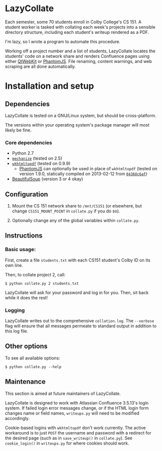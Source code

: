 # LazyCollate

Each semester, some 70 students enroll in Colby College's CS 151. A student
worker is tasked with collating each week's projects into a sensible directory
structure, including each student's writeup rendered as a PDF.

I'm lazy, so I wrote a program to automate this procedure.

Working off a project number and a list of students, LazyCollate locates
the students' code on a network share and renders Confluence pages using
either [QtWebKit][qtwebkit] or [PhantomJS][phantomjs]. File renaming,
content warnings, and web scraping are all done automatically.

# Installation and setup

## Dependencies

LazyCollate is tested on a GNU/Linux system, but should be cross-platform.

The versions within your operating system's package manager will most likely be fine.

### Core dependencies
- Python 2.7
- [`mechanize`][mechanize] (tested on 2.5)
- [`wkhtmltopdf`][wkhtmltopdf] (tested on 0.9.9)
    - [PhantomJS][phantomjs] can optionally be used in place of `wkhtmltopdf`
    (tested on version 1.9.0, statically compiled on 2013-02-12 from
    [`04368c6af`][phantom-commit])
- [BeautifulSoup][beautiful_soup] (version 3 or 4 okay)


## Configuration
1. Mount the CS 151 network share to `/mnt/CS151` (or elsewhere, but change
   `CS151_MOUNT_POINT` in `collate.py` if you do so).

2. Optionally change any of the global variables within `collate.py`.

## Instructions

### Basic usage:

First, create a file `students.txt` with each CS151 student's Colby ID on its
own line.

Then, to collate project 2, call:

    $ python collate.py 2 students.txt

LazyCollate will ask for your password and log in for you. Then, sit back while
it does the rest!

### Logging

LazyCollate writes out to the comprehensive `collation.log`. The `--verbose`
flag will ensure that all messages permeate to standard output in addition to
this log file.

## Other options

To see all available options:

    $ python collate.py --help

## Maintenance

This section is aimed at future maintainers of LazyCollate.

LazyCollate is designed to work with Atlassian Confluence 3.5.13's login
system. If failed login error messages change, or if the HTML login form changes
name or field names, `writeups.py` will need to be modified accordingly.

Cookie-based logins with `wkhtmltopdf` don't work currently. The active workaround
is to just `POST` the username and password with a redirect for the desired
page (such as in `save_writeup()` in `collate.py`). See `cookie_login()` in
`writeups.py` for where cookies should work.



[mechanize]: http://pypi.python.org/pypi/mechanize/
[phantomjs]: https://github.com/ariya/phantomjs
[phantom-commit]: https://github.com/ariya/phantomjs/commit/04368c6af8110280c8d7e2cedfe710065c672e4a
[qtwebkit]: http://qt-project.org/wiki/QtWebKit
[wkhtmltopdf]: https://github.com/antialize/wkhtmltopdf
[beautiful_soup]: http://www.crummy.com/software/BeautifulSoup/
